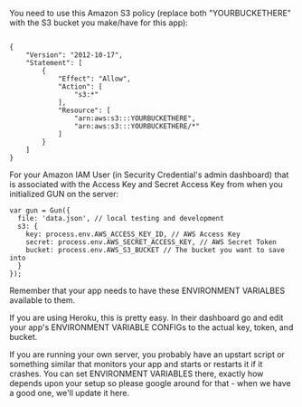 You need to use this Amazon S3 policy (replace both "YOURBUCKETHERE" with the S3 bucket you make/have for this app):

```

{
    "Version": "2012-10-17",
    "Statement": [
        {
            "Effect": "Allow",
            "Action": [
                "s3:*"
            ],
            "Resource": [
                "arn:aws:s3:::YOURBUCKETHERE",
                "arn:aws:s3:::YOURBUCKETHERE/*"
            ]
        }
    ]
}

```

For your Amazon IAM User (in Security Credential's admin dashboard) that is associated with the Access Key and Secret Access Key from when you initialized GUN on the server:

```
var gun = Gun({
  file: 'data.json', // local testing and development
  s3: {
    key: process.env.AWS_ACCESS_KEY_ID, // AWS Access Key
    secret: process.env.AWS_SECRET_ACCESS_KEY, // AWS Secret Token
    bucket: process.env.AWS_S3_BUCKET // The bucket you want to save into
  }
});
```
Remember that your app needs to have these ENVIRONMENT VARIALBES available to them.

If you are using Heroku, this is pretty easy. In their dashboard go and edit your app's ENVIRONMENT VARIABLE CONFIGs to the actual key, token, and bucket.

If you are running your own server, you probably have an upstart script or something similar that monitors your app and starts or restarts it if it crashes. You can set ENVIRONMENT VARIABLES there, exactly how depends upon your setup so please google around for that - when we have a good one, we'll update it here.